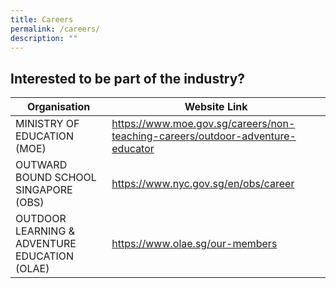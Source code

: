 ```yaml
---
title: Careers
permalink: /careers/
description: ""
---
```

## Interested to be part of the industry?

| Organisation | Website Link |
| -------- | -------- |
| MINISTRY OF EDUCATION (MOE) | https://www.moe.gov.sg/careers/non-teaching-careers/outdoor-adventure-educator | 
|OUTWARD BOUND SCHOOL SINGAPORE (OBS) | https://www.nyc.gov.sg/en/obs/career |
| OUTDOOR LEARNING & ADVENTURE EDUCATION (OLAE) | https://www.olae.sg/our-members |